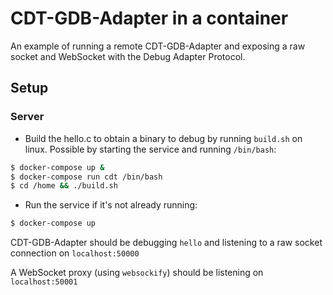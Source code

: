 # CDT-GDB-Adapter in a container

An example of running a remote CDT-GDB-Adapter and exposing a raw socket and WebSocket with the Debug Adapter Protocol.

## Setup

### Server

- Build the hello.c to obtain a binary to debug by running `build.sh` on linux. Possible by starting the service and running `/bin/bash`:

```bash
$ docker-compose up &
$ docker-compose run cdt /bin/bash
$ cd /home && ./build.sh
```

- Run the service if it's not already running:

```bash
$ docker-compose up
```

CDT-GDB-Adapter should be debugging `hello` and listening to a raw socket connection on `localhost:50000`

A WebSocket proxy (using `websockify`) should be listening on `localhost:50001`
